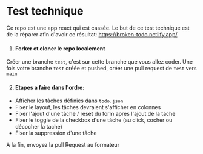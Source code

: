 # Test technique

Ce repo est une app react qui est cassée. Le but de ce test technique est de la réparer afin d'avoir ce résultat: https://broken-todo.netlify.app/

1. #### Forker et cloner le repo localement

Créer une branche `test`, c'est sur cette branche que vous allez coder. Une fois votre branche `test` créée et pushed, créer une pull request de `test` vers `main`

2. #### Etapes a faire dans l'ordre:

- Afficher les tâches définies dans `todo.json`
- Fixer le layout, les tâches devraient s'afficher en colonnes
- Fixer l'ajout d'une tâche / reset du form apres l'ajout de la tache
- Fixer le toggle de la checkbox d'une tâche (au click, cocher ou décocher la tache)
- Fixer la suppression d'une tâche


A la fin, envoyez la pull Request au formateur
